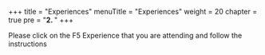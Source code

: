 +++
title = "Experiences"
menuTitle = "Experiences"
weight = 20
chapter = true
pre = "<b>2. </b>"
+++

Please click on the F5 Experience that you are attending and follow the instructions